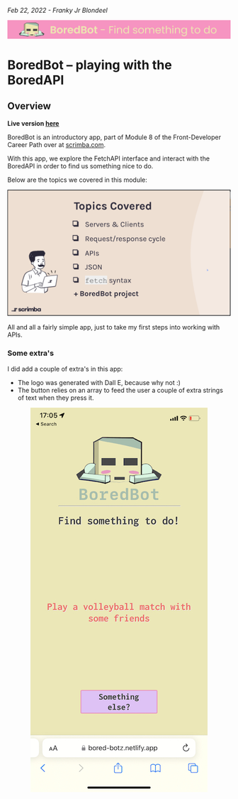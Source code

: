 *Feb 22, 2022 - Franky Jr Blondeel*
<p align="center">
<img alt="banner image" src="https://raw.githubusercontent.com/MrFranksJr/MrFranksJr/main/assets/bored-bot/Banner.png">
</p>

# BoredBot – playing with the BoredAPI

## Overview

**Live version [here](https://bored-botz.netlify.app)**

BoredBot is an introductory app, part of Module 8 of the Front-Developer Career Path over at [scrimba.com](https://scrimba.com).

With this app, we explore the FetchAPI interface and interact with the BoredAPI in order to find us something nice to do.

Below are the topics we covered in this module:
<p align="center">
<img alt="requirements" src="https://raw.githubusercontent.com/MrFranksJr/MrFranksJr/main/assets/bored-bot/topics.png">
</p>

All and all a fairly simple app, just to take my first steps into working with APIs.

### Some extra's
I did add a couple of extra's in this app:
* The logo was generated with Dall E, because why not :)
* The button relies on an array to feed the user a couple of extra strings of text when they press it.
<p align="center">
<img alt="screenshot of the finished app on an iPhone" src="https://raw.githubusercontent.com/MrFranksJr/MrFranksJr/main/assets/bored-bot/app.jpeg">
</p>